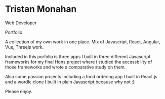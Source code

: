 # Tristan Monahan
Web Developer

Portfolio 

A collection of my own work in one place. Mix of Javascript, React, Angular, Vue, Threejs work.

Included in this porfolio is three apps I built in three different Javascript frameworks for my final Hons project where i studied the accessbility of those frameworks and wrote a comparative study on them.

Also some passion projects including a food ordering app I built in React.js and a wordle clone I built in plain Javascript because why not :) 

Please enjoy.
